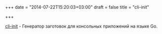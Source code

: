 +++
date = "2014-07-22T15:20:03+03:00"
draft = false
title = "cli-init"

+++

<p><a href="https://github.com/tcnksm/cli-init">cli-init</a>&nbsp;- Генератор заготовок для консольных приложений на языке Go.</p>

